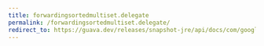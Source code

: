 ```yaml
---
title: forwardingsortedmultiset.delegate
permalink: /forwardingsortedmultiset.delegate/
redirect_to: https://guava.dev/releases/snapshot-jre/api/docs/com/google/common/collect/ForwardingSortedMultiset.html#delegate--
---
```

